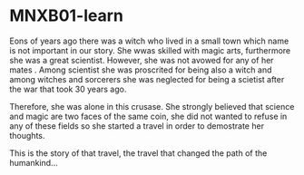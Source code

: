 # MNXB01-learn

Eons of years ago there was a witch who lived in a small town which name is not important in our story. She wwas skilled with magic arts, furthermore she was a great scientist. However, she was not avowed for any of her mates . Among scientist she was proscrited for being also a witch and among witches and sorcerers she was neglected for being a scietist after the war that took 30 years ago.

Therefore, she was alone in this crusase. She strongly believed that science and magic are two faces of the same coin, she did not wanted to refuse in any of these fields so she started a travel in order to demostrate her thoughts. 

This is the story of that travel, the travel that changed the path of the humankind...

